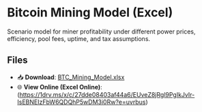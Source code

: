 # Bitcoin Mining Model (Excel)

Scenario model for miner profitability under different power prices, efficiency, pool fees, uptime, and tax assumptions.

## Files
- 📥 **Download**: [BTC_Mining_Model.xlsx](BTC_Mining_Model.xlsx)
- 🌐 **View Online (Excel Online)**: (https://1drv.ms/x/c/27dde08403af44a6/EUveZ8jRgl9PgIkJvIr-IsEBNEIzFbW6QDQhP5wDM3i0Rw?e=uvrbus)
